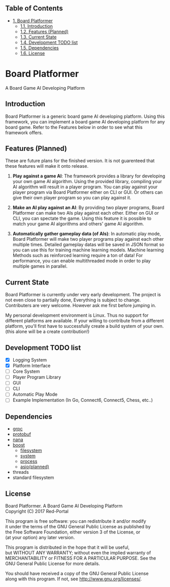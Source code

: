 <div id="table-of-contents">
<h2>Table of Contents</h2>
<div id="text-table-of-contents">
<ul>
<li><a href="#sec-1">1. Board Platformer</a>
<ul>
<li><a href="#sec-1-1">1.1. Introduction</a></li>
<li><a href="#sec-1-2">1.2. Features (Planned)</a></li>
<li><a href="#sec-1-3">1.3. Current State</a></li>
<li><a href="#sec-1-4">1.4. Development TODO list</a></li>
<li><a href="#sec-1-5">1.5. Dependencies</a></li>
<li><a href="#sec-1-6">1.6. License</a></li>
</ul>
</li>
</ul>
</div>
</div>

# Board Platformer<a id="sec-1" name="sec-1"></a>

A Board Game AI Developing Platform

## Introduction<a id="sec-1-1" name="sec-1-1"></a>

Board Platformer is a generic board game AI developing platform.
Using this framework, you can implement a board game AI developing platform for any board game.
Refer to the Features below in order to see what this framework offers.

## Features (Planned)<a id="sec-1-2" name="sec-1-2"></a>

These are future plans for the finished version.
It is not guarenteed that these features will make it onto release.


1.  **Play against a game AI**: 
    The framework provides a library for developing your own game AI algorithm.
    Using the provided library, compiling your AI algorithm will result in a player program.
    You can play against your player program via Board Platformer either on CLI or GUI.
    Or others can give their own player program so you can play against it.

2.  **Make an AI play against an AI**: 
    By providing two player programs, Board Platformer can make two AIs play against each other.
    Either on GUI or CLI, you can spectate the game.
    Using this feature it is possible to match your game AI algorithms and others' game AI algorithm.

3.  **Automatically gather gameplay data (of AIs)**: 
    In automatic play mode, Board Platformer will make two player programs play against each other multiple times.
    Detailed gameplay datas will be saved in JSON format so you can use this for training machine learning models.
    Machine learning Methods such as reinforced learning require a ton of data!
    For performance, you can enable multithreaded mode in order to play multiple games in parallel.

## Current State<a id="sec-1-3" name="sec-1-3"></a>

Board Platformer is currently under very early development.
The project is not even close to partially done, Everything is subject to change.
Contributers are very welcome. However ask me first before jumping in.

My personal development environment is Linux.
Thus no support for different platforms are available.
If your willing to contribute from a different platform,
you'll first have to successfully create a build system of your own.
(this alone will be a create contribution!)

## Development TODO list<a id="sec-1-4" name="sec-1-4"></a>

-   [X] Logging System
-   [X] Platform Interface
-   [ ] Core System
-   [ ] Player Program Library
-   [ ] GUI
-   [ ] CLI
-   [ ] Automatic Play Mode
-   [ ] Example Implementation (In Go, Connect6, Connect5, Chess, etc..)

## Dependencies<a id="sec-1-5" name="sec-1-5"></a>

-   [grpc](https://grpc.io)
-   [protobuf](https://developers.google.com/protocol-buffers/)
-   [nana](http://nanapro.org/en-us/)
-   [boost](http://www.boost.org/)
    -   [filesystem](http://www.boost.org/doc/libs/1_64_0/libs/filesystem/doc/index.htm)
    -   [system](http://www.boost.org/doc/libs/1_64_0/libs/filesystem/doc/index.htm)
    -   [process](http://www.boost.org/doc/libs/1_64_0/doc/html/process.html)
    -   [asio(planned)](http://www.boost.org/doc/libs/1_64_0/doc/html/boost_asio.html)
-   threads
-   standard filesystem

## License<a id="sec-1-6" name="sec-1-6"></a>

Board Platformer. A Board Game AI Developing Platform                     
Copyright (C) 2017  Red-Portal                                            

This program is free software: you can redistribute it and/or modify  
it under the terms of the GNU General Public License as published by  
the Free Software Foundation, either version 3 of the License, or     
(at your option) any later version.                                   

This program is distributed in the hope that it will be useful,       
but WITHOUT ANY WARRANTY; without even the implied warranty of        
MERCHANTABILITY or FITNESS FOR A PARTICULAR PURPOSE.  See the         
GNU General Public License for more details.                        

You should have received a copy of the GNU General Public License     
along with this program.  If not, see <http://www.gnu.org/licenses/>.
